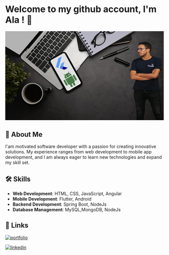 # Welcome to my github account, I'm Ala ! 👋   
![App Screenshot](Img/bgGit.png)  
             
## 🚀 About Me  
I'am motivated software developer with a passion for creating innovative solutions.
My experience ranges from web development to mobile app development,
and I am always eager to learn new technologies and expand my skill set.

## 🛠 Skills  
- **Web Development**: HTML, CSS, JavaScript, Angular
- **Mobile Development**: Flutter, Android 
- **Backend Development**: Spring Boot, NodeJs 
- **Database Management**: MySQL,MongoDB, NodeJs 
   
## 🔗 Links  
 
[![portfolio](https://img.shields.io/badge/my_portfolio-1DA1F2?style=for-the-badge&logo=ko-fi&logoColor=white)](https://ala-mabrouk.github.io/Portfolio-Ala/)

[![linkedin](https://img.shields.io/badge/linkedin-0A66C2?style=for-the-badge&logo=linkedin&logoColor=white)](https://www.linkedin.com/in/ala-mabrouk//)  
